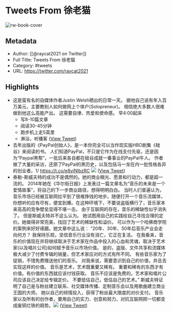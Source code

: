 # Tweets From 徐老猫

![rw-book-cover](https://pbs.twimg.com/profile_images/1593960369914933248/IWhkfyKB.jpg)

## Metadata
- Author: [[@raycat2021 on Twitter]]
- Full Title: Tweets From 徐老猫
- Category: #tweets
- URL: https://twitter.com/raycat2021

## Highlights
- 这是蛮有名的自媒体作者Justin Welsh晒出的日常一天。
  据他自己说有年入百万美元，主要教别人如何做网上个体户(Solopreneur)。
  相信绝大多数人很难做到他这么高能产出。
  这需要自律、热爱和使命感。
  早4:00起床
  - 写8-10篇文章
  - 阅读30-45分钟
  - 跑步机上走5英里
  - 淋浴，听播客 ([View Tweet](https://twitter.com/raycat2021/status/1669690714869972992))
- 去年出版的《PayPal创始人》，是一本你完全可以当作现实版HBO剧集《硅谷》来阅读的书。
  人们知道PayPal，不只是它作为在线支付先驱，还是因为“Paypal黑帮”，一批后来各自都在硅谷成就一番事业的PayPal牛人。
  作者做了大量的采访，还原了PayPal的黑历史，以及包括马一龙在内一批性格各异的创业者。1/ https://t.co/e8yiNIbzRC
  ![](https://pbs.twimg.com/media/F2m7c5IbMAArXE9.jpg) ([View Tweet](https://twitter.com/raycat2021/status/1687091548448862209))
- 泰勒-斯威夫特的成功不是偶然的。她的商业眼光、愿景和行动力，都是超一流的。
  2014年她在《华尔街日报》上发表过一篇文章名为“音乐的未来是一个爱情故事”，将自己的下一步商业路径，想得明明白白。
  当时人们普遍认为，音乐市场已经被互联网拉平到了很难挣钱的地步。随便打开一个音乐流媒体，你想听的应有尽有，便宜到爆。在这种环境下，不要说盗版横行了，音乐家本来高高的竞争壁垒显得不堪一击。
  由于互联网的存在，音乐的稀缺性似乎消失了。
  但是斯威夫特并不这么认为。
  她试图用自己的实践给自己寻找合理的定价。她做得非常完美，找回了艺术的稀缺性和溢价。
  可以作为一个哈佛商学院的案例来好好琢磨。她文章中这么说：
  “20年、30年、50年后音乐产业会走向何方？
  我保持乐观，坚信音乐行业没有消亡，它正在复活。
  在我看来，音乐的价值现在并将继续取决于艺术家在作品中投入的心血和灵魂，取决于艺术家(以及唱片公司)如何赋予音乐以市场价值。
  是的，盗版、文件共享和流媒体极大减少了付费专辑的销量，但艺术家应对的方式有所不同。
  有些音乐家为了促销，不惜免费赠送他们的音乐。
  对我来说，需要意识到自己的价值，并且去实现这样的价值。
  音乐是艺术，艺术既重要又稀有。
  重要和稀有的东西才有价值。有价值的东西就应该付钱获取。
  音乐不应该是免费的。艺术家和唱片公司应该自己决定给专辑定价。
  不要低估自己，低估自己的艺术。”
  斯威夫特证明了自己是与粉丝建立联系、社交媒体传播、定制音乐会以及用歌曲建立商业王国的大师。
  她以自己的倾情投入，获得了粉丝最大限度的对价支付。
  音乐家以及所有的创作者，要用自己的实力、创意和努力，对抗互联网把一切都变成废铜烂铁的趋势。<img src='https://pbs.twimg.com/media/F-p3hn4a8AEcjIG.jpg'/> ([View Tweet](https://twitter.com/raycat2021/status/1723323426272948408))
